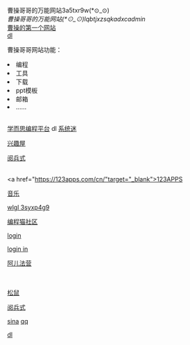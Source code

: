 

<!DOCTYPEhtml>
<html>
<head>
<meta charset="utf-8">
<title>曹操的万能网站</title>
</head>
<body>
曹操哥哥的万能网站3a5txr9w(*⊙_⊙)<br>
<i>曹操哥哥的万能网站(*⊙_⊙)lqbtjxzsqkadxcadmin<br></i>
<a href="D:\0504\1.html">曹操的第一个网站</a><br>
<a href="D:\0504\0.html">dl</a><br>
<p>曹操哥哥网站功能：</p>
<li>编程
<li>工具
<li>下载
<li>ppt模板
<li>邮箱
<li>……<br><br>

<a href="http://code.xueersi.com" target="_blank">学而思编程平台</a>
dl
<a href="http://xitmi.com" target="_blank">系统迷</a>

<a href="http://xqu5.com" target="_blank">兴趣屋</a>

<a href="D:\0504\mp4\习近平乘车检阅部队-_高清.mp4" target="_blank">阅兵式</a><br><br>

<a href="https://123apps.com/cn/"target="_blank">123APPS </a>

<a href="http://www.subook.cn/yinyue/yy.html" target="_blank">音乐</a>

<a href="http://192.168.1.1" target="_blank">wlgl 3syxp4g9</a>

<a href="https://shequ.codemao.cn/" target="_blank">编程猫社区</a>

<a href="https://shequ.codemao.cn/work/34103362" target="_blank">login</a>

<a href="https://shequ.codemao.cn/work/34830970" target="_blank">login in</a>

<a href="https://aerfaying.com" target="_blank">阿儿法营</a>

<a href="             " target="_blank">  </a>      <br><br>
<a href="http://superlgr.com/" target="_blank">松鼠</a>


<a href="https://cowtransfer.com/s/afb5b6cbcb6243" target="_blank">阅兵式

<a href="http://mail.sina.com" target="_blank">sina</a>
<a href="http://mail.qq.com" target="_blank">qq</a><br>

<a href="https://ide.codemao.cn/w/34830970" target="_blank">dl</a><br>



<br><br><br><br><br><br><br><br><br><br><br><br><br><br><br><br><br><br><br><br><br><br><br><br><br><br><br><br><br><br><br><br><br><br><br><br><br><br><br><br><br><br><br><br><br><br><br><br><br><br><br><br><br><br><br><br><br><br><br><br><br><br><br><br><br><br><br><br><br><br><br><br><br><br><br><br><br><br><br><br><br><br><br><br><br><br><br><br><br><br><br><br><br><br><br><br><br><br><br><br><br><br><br><br>







</body>








</html>

